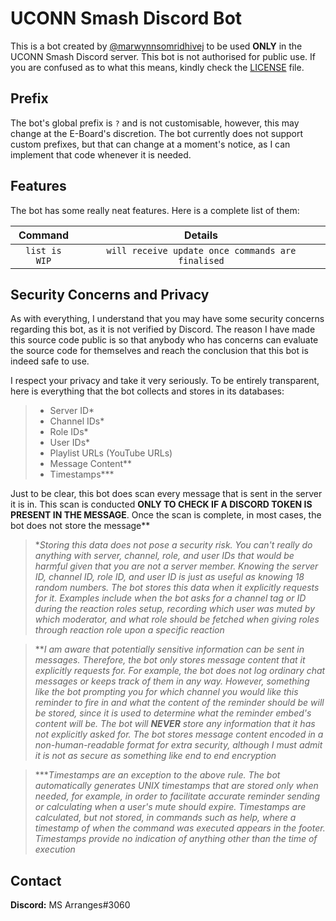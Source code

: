 # UCONN Smash Discord Bot
This is a bot created by [@marwynnsomridhivej](https://github.com/marwynnsomridhivej) to be used **ONLY** in the UCONN Smash Discord server. This bot is not authorised for public use. If you are confused as to what this means, kindly check the [LICENSE](https://github.com/marwynnsomridhivej/uconnsmashbot/blob/master/LICENSE) file.

## Prefix
The bot's global prefix is `?` and is not customisable, however, this may change at the E-Board's discretion. The bot currently does not support custom prefixes, but that can change at a moment's notice, as I can implement that code whenever it is needed.

## Features
The bot has some really neat features. Here is a complete list of them:

|Command|Details|
|:---:|:---:|
|`list is WIP`|`will receive update once commands are finalised`|

## Security Concerns and Privacy
As with everything, I understand that you may have some security concerns regarding this bot, as it is not verified by 
Discord. The reason I have made this source code public is so that anybody who has concerns can evaluate the source 
code for themselves and reach the conclusion that this bot is indeed safe to use.

I respect your privacy and take it very seriously. To be entirely transparent, here is everything that the bot collects and stores in its databases:

> - Server ID*
> - Channel IDs*
> - Role IDs*
> - User IDs*
> - Playlist URLs (YouTube URLs)
> - Message Content**
> - Timestamps***

Just to be clear, this bot does scan every message that is sent in the server it is in. This scan is conducted **ONLY TO CHECK IF A DISCORD TOKEN IS PRESENT IN THE MESSAGE**. Once the scan is complete, in most cases, the bot does not store the message**

>\**Storing this data does not pose a security risk. You can't really do anything with server, channel, role, and user IDs that would be harmful given that you are not a server member. Knowing the server ID, channel ID, role ID, and user ID is just as useful as knowing 18 random numbers. The bot stores this data when it explicitly requests for it. Examples include when the bot asks for a channel tag or ID during the reaction roles setup, recording which user was muted by which moderator, and what role should be fetched when giving roles through reaction role upon a specific reaction*

>\*\**I am aware that potentially sensitive information can be sent in messages. Therefore, the bot only stores message content that it explicitly requests for. For example, the bot does not log ordinary chat messages or keeps track of them in any way. However, something like the bot prompting you for which channel you would like this reminder to fire in and what the content of the reminder should be will be stored, since it is used to determine what the reminder embed's content will be. The bot will **NEVER** store any information that it has not explicitly asked for. The bot stores message content encoded in a non-human-readable format for extra security, although I must admit it is not as secure as something like end to end encryption*

>\*\*\**Timestamps are an exception to the above rule. The bot automatically generates UNIX timestamps that are stored only when needed, for example, in order to facilitate accurate reminder sending or calculating when a user's mute should expire. Timestamps are calculated, but not stored, in commands such as help, where a timestamp of when the command was executed appears in the footer. Timestamps provide no indication of anything other than the time of execution*

## Contact
**Discord:** MS Arranges#3060